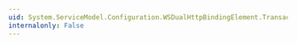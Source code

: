 ```yaml
---
uid: System.ServiceModel.Configuration.WSDualHttpBindingElement.TransactionFlow
internalonly: False
---
```

